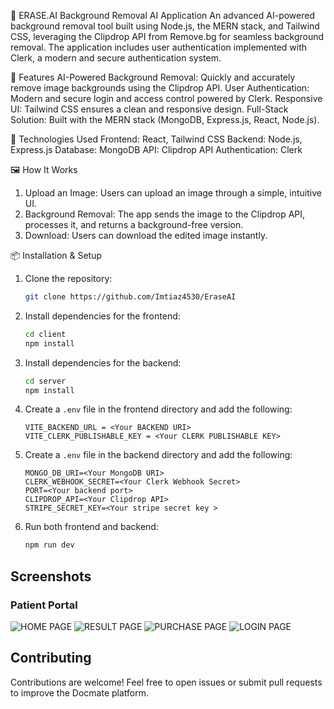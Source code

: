 🌟 ERASE.AI Background Removal AI Application
An advanced AI-powered background removal tool built using Node.js, the MERN stack, and Tailwind CSS, leveraging the Clipdrop API from Remove.bg for seamless background removal. The application includes user authentication implemented with Clerk, a modern and secure authentication system.

🚀 Features
   AI-Powered Background Removal: Quickly and accurately remove image backgrounds using the Clipdrop API.
   User Authentication: Modern and secure login and access control powered by Clerk.
   Responsive UI: Tailwind CSS ensures a clean and responsive design.
   Full-Stack Solution: Built with the MERN stack (MongoDB, Express.js, React, Node.js).

🔧 Technologies Used
   Frontend: React, Tailwind CSS
   Backend: Node.js, Express.js
   Database: MongoDB
   API: Clipdrop API
   Authentication: Clerk

🖼️ How It Works 
   1. Upload an Image: Users can upload an image through a simple, intuitive UI.
   2. Background Removal: The app sends the image to the Clipdrop API, processes it, and returns a background-free version.
   3. Download: Users can download the edited image instantly.

📦 Installation & Setup
1. Clone the repository:

   ```bash
   git clone https://github.com/Imtiaz4530/EraseAI
   ```

2. Install dependencies for the frontend:

   ```bash
   cd client
   npm install
   ```

3. Install dependencies for the backend:

   ```bash
   cd server
   npm install
   ```

4. Create a `.env` file in the frontend directory and add the following:

   ```
   VITE_BACKEND_URL = <Your BACKEND URI>
   VITE_CLERK_PUBLISHABLE_KEY = <Your CLERK PUBLISHABLE KEY>
   ```

5. Create a `.env` file in the backend directory and add the following:

   ```
   MONGO_DB_URI=<Your MongoDB URI>
   CLERK_WEBHOOK_SECRET=<Your Clerk Webhook Secret>
   PORT=<Your backend port>
   CLIPDROP_API=<Your Clipdrop API>
   STRIPE_SECRET_KEY=<Your stripe secret key >
   ```

6. Run both frontend and backend:
   ```bash
   npm run dev
   ```

## Screenshots

### Patient Portal

![HOME PAGE](./client/public/HomeErase.png)
![RESULT PAGE](./client/public/ResultErase.png)
![PURCHASE PAGE](./client/public/PurchaseErase.png)
![LOGIN PAGE](./client/public/LoginErase.png)

## Contributing

Contributions are welcome! Feel free to open issues or submit pull requests to improve the Docmate platform.

